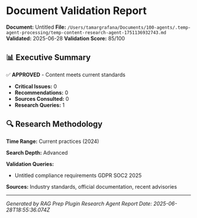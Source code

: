 # Document Validation Report

**Document:** Untitled
**File:** `/Users/tamargrafana/Documents/100-agents/.temp-agent-processing/temp-content-research-agent-1751136932743.md`
**Validated:** 2025-06-28
**Validation Score:** 85/100

## 📊 Executive Summary

✅ **APPROVED** - Content meets current standards

- **Critical Issues:** 0
- **Recommendations:** 0
- **Sources Consulted:** 0
- **Research Queries:** 1

## 🔍 Research Methodology

**Time Range:** Current practices (2024)

**Search Depth:** Advanced

**Validation Queries:**
- Untitled compliance requirements GDPR SOC2 2025

**Sources:** Industry standards, official documentation, recent advisories

---

*Generated by RAG Prep Plugin Research Agent*
*Report Date: 2025-06-28T18:55:36.074Z*
